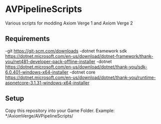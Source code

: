 # AVPipelineScripts
Various scripts for modding Axiom Verge 1 and Axiom Verge 2

## Requirements
-git https://git-scm.com/downloads
-dotnet framework sdk https://dotnet.microsoft.com/en-us/download/dotnet-framework/thank-you/net481-developer-pack-offline-installer
-dotnet https://dotnet.microsoft.com/en-us/download/dotnet/thank-you/sdk-6.0.401-windows-x64-installer
-dotnet core https://dotnet.microsoft.com/en-us/download/dotnet/thank-you/runtime-aspnetcore-3.1.31-windows-x64-installer

## Setup
Copy this repository into your Game Folder.
Example: */AxiomVerge/AVPipelineScripts/
